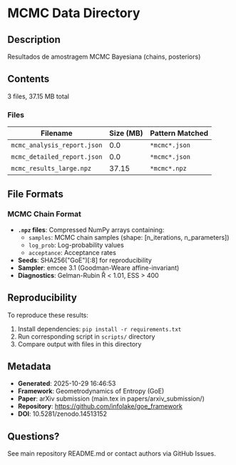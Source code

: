 # MCMC Data Directory

## Description
Resultados de amostragem MCMC Bayesiana (chains, posteriors)

## Contents
3 files, 37.15 MB total

### Files

| Filename | Size (MB) | Pattern Matched |
|----------|-----------|------------------|
| `mcmc_analysis_report.json` | 0.0 | `*mcmc*.json` |
| `mcmc_detailed_report.json` | 0.0 | `*mcmc*.json` |
| `mcmc_results_large.npz` | 37.15 | `*mcmc*.npz` |


## File Formats


### MCMC Chain Format
- **`.npz` files**: Compressed NumPy arrays containing:
  - `samples`: MCMC chain samples (shape: [n_iterations, n_parameters])
  - `log_prob`: Log-probability values
  - `acceptance`: Acceptance rates
- **Seeds**: SHA256("GoE")[:8] for reproducibility
- **Sampler**: emcee 3.1 (Goodman-Weare affine-invariant)
- **Diagnostics**: Gelman-Rubin R̂ < 1.01, ESS > 400


## Reproducibility

To reproduce these results:
1. Install dependencies: `pip install -r requirements.txt`
2. Run corresponding script in `scripts/` directory
3. Compare output with files in this directory

## Metadata

- **Generated**: 2025-10-29 16:46:53
- **Framework**: Geometrodynamics of Entropy (GoE)
- **Paper**: arXiv submission (main.tex in papers/arxiv_submission/)
- **Repository**: https://github.com/infolake/goe_framework
- **DOI**: 10.5281/zenodo.14513152

## Questions?

See main repository README.md or contact authors via GitHub Issues.

